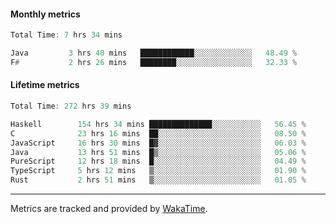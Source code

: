 #### Monthly metrics
<!--START_SECTION:wakamonthly-->

```asm
Total Time: 7 hrs 34 mins

Java         3 hrs 40 mins   ████████████░░░░░░░░░░░░░   48.49 %
F#           2 hrs 26 mins   ████████░░░░░░░░░░░░░░░░░   32.33 %
```

<!--END_SECTION:wakamonthly-->
#### Lifetime metrics
<!--START_SECTION:wakalifetime-->

```asm
Total Time: 272 hrs 39 mins

Haskell        154 hrs 34 mins ██████████████░░░░░░░░░░░   56.45 %
C              23 hrs 16 mins  ██░░░░░░░░░░░░░░░░░░░░░░░   08.50 %
JavaScript     16 hrs 30 mins  █▓░░░░░░░░░░░░░░░░░░░░░░░   06.03 %
Java           13 hrs 51 mins  █▒░░░░░░░░░░░░░░░░░░░░░░░   05.06 %
PureScript     12 hrs 18 mins  █░░░░░░░░░░░░░░░░░░░░░░░░   04.49 %
TypeScript     5 hrs 12 mins   ▒░░░░░░░░░░░░░░░░░░░░░░░░   01.90 %
Rust           2 hrs 51 mins   ▒░░░░░░░░░░░░░░░░░░░░░░░░   01.05 %
```

<!--END_SECTION:wakalifetime-->

---

Metrics are tracked and provided by [WakaTime](https://github.com/athul/waka-readme).
